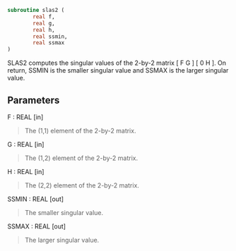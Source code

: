 ```fortran
subroutine slas2 (
        real f,
        real g,
        real h,
        real ssmin,
        real ssmax
)
```

SLAS2  computes the singular values of the 2-by-2 matrix
[  F   G  ]
[  0   H  ].
On return, SSMIN is the smaller singular value and SSMAX is the
larger singular value.

## Parameters
F : REAL [in]
> The (1,1) element of the 2-by-2 matrix.

G : REAL [in]
> The (1,2) element of the 2-by-2 matrix.

H : REAL [in]
> The (2,2) element of the 2-by-2 matrix.

SSMIN : REAL [out]
> The smaller singular value.

SSMAX : REAL [out]
> The larger singular value.
